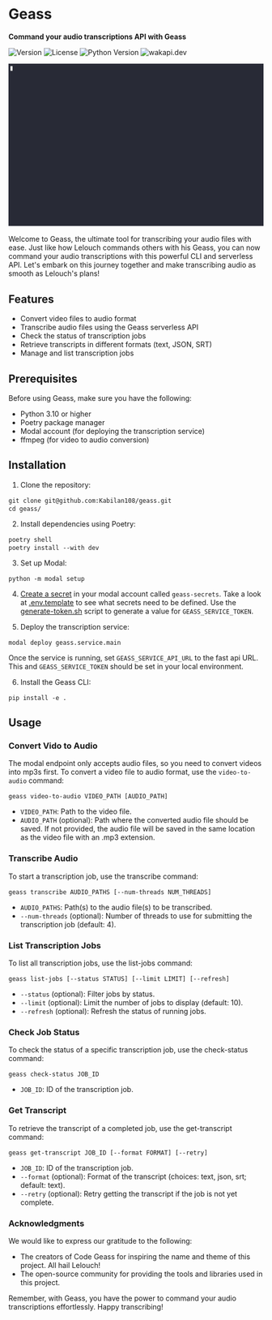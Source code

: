 # Geass

**Command your audio transcriptions API with Geass**

![Version](https://img.shields.io/badge/version-0.1.0-blue?style=for-the-badge)
![License](https://img.shields.io/badge/license-MIT-blue?style=for-the-badge)
![Python Version](https://img.shields.io/badge/python-3.10%2B-blue?style=for-the-badge&logo=python)
![wakapi.dev](https://img.shields.io/badge/wakapi.dev-18%20hrs%2016%20mins-168014?style=for-the-badge&logo=wakatime)

![geass demo](demo.gif)

Welcome to Geass, the ultimate tool for transcribing your audio files with ease. Just like how Lelouch commands others with his Geass, you can now command your audio transcriptions with this powerful CLI and serverless API. Let's embark on this journey together and make transcribing audio as smooth as Lelouch's plans!

## Features

- Convert video files to audio format
- Transcribe audio files using the Geass serverless API
- Check the status of transcription jobs
- Retrieve transcripts in different formats (text, JSON, SRT)
- Manage and list transcription jobs

## Prerequisites

Before using Geass, make sure you have the following:

- Python 3.10 or higher
- Poetry package manager
- Modal account (for deploying the transcription service)
- ffmpeg (for video to audio conversion)

## Installation

1. Clone the repository:

```shell
git clone git@github.com:Kabilan108/geass.git
cd geass/
```

2. Install dependencies using Poetry:

```shell
poetry shell
poetry install --with dev
```

3. Set up Modal:

```shell
python -m modal setup
```

4. [Create a secret](https://modal.com/docs/guide/secrets) in your modal account called `geass-secrets`. Take a look at [.env.template](.env.template) to see what secrets need to be defined. Use the [generate-token.sh](scripts/generate_token.sh) script to generate a value for `GEASS_SERVICE_TOKEN`.

5. Deploy the transcription service:

```shell
modal deploy geass.service.main
```

Once the service is running, set `GEASS_SERVICE_API_URL` to the fast api URL. This and `GEASS_SERVICE_TOKEN` should be set in your local environment.

6. Install the Geass CLI:

```shell
pip install -e .
```

## Usage

### Convert Vido to Audio

The modal endpoint only accepts audio files, so you need to convert videos into
mp3s first. To convert a video file to audio format, use the `video-to-audio`
command:

```shell
geass video-to-audio VIDEO_PATH [AUDIO_PATH]
```

- `VIDEO_PATH`: Path to the video file.
- `AUDIO_PATH` (optional): Path where the converted audio file should be saved. If not provided, the audio file will be saved in the same location as the video file with an .mp3 extension.

### Transcribe Audio

To start a transcription job, use the transcribe command:

```shell
geass transcribe AUDIO_PATHS [--num-threads NUM_THREADS]
```

- `AUDIO_PATHS`: Path(s) to the audio file(s) to be transcribed.
- `--num-threads` (optional): Number of threads to use for submitting the transcription job (default: 4).

### List Transcription Jobs

To list all transcription jobs, use the list-jobs command:

```shell
geass list-jobs [--status STATUS] [--limit LIMIT] [--refresh]
```

- `--status` (optional): Filter jobs by status.
- `--limit` (optional): Limit the number of jobs to display (default: 10).
- `--refresh` (optional): Refresh the status of running jobs.

### Check Job Status

To check the status of a specific transcription job, use the check-status command:

```shell
geass check-status JOB_ID
```

- `JOB_ID`: ID of the transcription job.

### Get Transcript

To retrieve the transcript of a completed job, use the get-transcript command:

```shell
geass get-transcript JOB_ID [--format FORMAT] [--retry]
```

- `JOB_ID`: ID of the transcription job.
- `--format` (optional): Format of the transcript (choices: text, json, srt; default: text).
- `--retry` (optional): Retry getting the transcript if the job is not yet complete.

### Acknowledgments

We would like to express our gratitude to the following:

- The creators of Code Geass for inspiring the name and theme of this project. All hail Lelouch!
- The open-source community for providing the tools and libraries used in this project.

Remember, with Geass, you have the power to command your audio transcriptions effortlessly. Happy transcribing!
